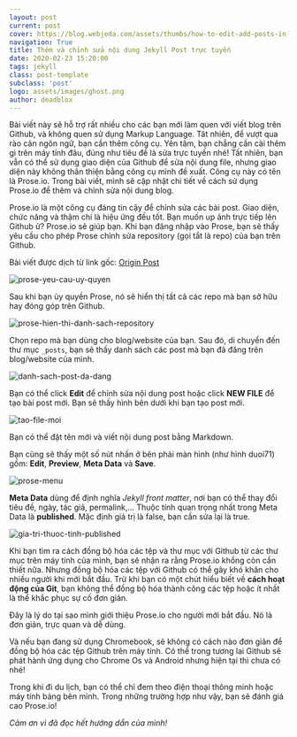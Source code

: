 ```yaml
---
layout: post
current: post
cover: https://blog.webjeda.com/assets/thumbs/how-to-edit-add-posts-in-jekyll.jpg
navigation: True
title: Thêm và chỉnh sửa nội dung Jekyll Post trực tuyến
date: 2020-02-23 15:20:00
tags: jekyll
class: post-template
subclass: 'post'
logo: assets/images/ghost.png
author: deadblox
---
```


Bài viết này sẽ hỗ trợ rất nhiều cho các bạn mới làm quen với viết blog trên Github, và không quen sử dụng Markup Language. Tât nhiên, để vượt qua rào cản ngôn ngữ, bạn cần thêm công cụ. Yên tâm, bạn chẳng cần cài thêm gì trên máy tính đâu, đúng như tiêu đề là sửa trực tuyến nhé! Tất nhiên, bạn vẫn có thể sử dụng giao diện của Github để sửa nội dung file, nhưng giao diện này không thân thiện bằng công cụ mình đề xuất. Công cụ này có tên là Prose.io. Trong bài viết, mình sẽ cập nhật chi tiết về cách sử dụng Prose.io để thêm và chỉnh sửa nội dung blog.

Prose.io là một công cụ đáng tin cậy để chỉnh sửa các bài post. Giao diện, chức năng và thậm chí là hiệu ứng đều tốt. Bạn muốn up ảnh trực tiếp lên Github ử? Prose.io sẽ giúp bạn.
Khi bạn đăng nhập vào Prose, bạn sẽ thấy yêu cầu cho phép Prose chỉnh sửa repository (gọi tắt là repo) của bạn trên Github.

Bài viết được dịch từ link gốc: [Origin Post](https://blog.webjeda.com/edit-posts-jekyll/)

![prose-yeu-cau-uy-quyen](https://blog.webjeda.com/images/how-to-use-prose-io-with-jekyll.png)

Sau khi bạn ủy quyền Prose, nó sẽ hiển thị tất cả các repo mà bạn sở hữu hay đóng góp trên Github.

![prose-hien-thi-danh-sach-repository](https://blog.webjeda.com/images/how-to-use-prose-io-with-jekyll-2.png)

Chọn repo mà bạn dùng cho blog/website của bạn. Sau đó, di chuyển đến thư mục `_posts`, bạn sẽ thấy danh sách các post mà bạn đã đăng trên blog/website của mình.

![danh-sach-post-da-dang](https://blog.webjeda.com/images/how-to-use-prose-io-with-jekyll-3.png)

Bạn có thể click **Edit** để chỉnh sửa nội dung post hoặc click **NEW FILE** để tạo bài post mới. Bạn sẽ thấy hình bên dưới khi bạn tạo post mới.

![tao-file-moi](https://blog.webjeda.com/images/how-to-use-prose-io-with-jekyll-4.png)

Bạn có thể đặt tên mới và viết nội dung post bằng Markdown.

Bạn cũng sẽ thấy một số nút nhấn ở bên phải màn hình (như hình duoi71) gồm: **Edit**, **Preview**, **Meta Data** và **Save**.

![prose-menu](https://blog.webjeda.com/images/how-to-use-prose-io-with-jekyll-5.png)

**Meta Data** dùng để định nghĩa _Jekyll front matter_, nơi bạn có thể thay đổi tiêu đề, ngày, tác giả, permalink,... Thuộc tính quan trọng nhất trong Meta Data là **published**. Mặc định giá trị là false, bạn cần sửa lại là true.

![gia-tri-thuoc-tinh-published](https://blog.webjeda.com/images/how-to-use-prose-io-with-jekyll-6.png)

Khi bạn tìm ra cách đồng bộ hóa các tệp và thư mục với Github từ các thư mục trên máy tính của mình, bạn sẽ nhận ra rằng Prose.io khồng còn cần thiết nữa. Nhưng đồng bộ hóa các tệp với Github có thể gây khó khăn cho nhiều người khi mới bắt đầu. Trừ khi bạn có một chút hiểu biết về **cách hoạt động của Git**, bạn không thể đồng bộ hóa thành công các tệp hoặc ít nhất là thể khắc phục sự cố đơn giản.

Đây là lý do tại sao mình giới thiệu Prose.io cho người mới bắt đầu. Nó là đơn giản, trực quan và dễ dùng.

Và nếu bạn đang sử dụng Chromebook, sẽ không có cách nào đơn giản để đồng bộ hóa các tệp Github trên máy tính. Có thể trong tương lai Github sẽ phát hành ứng dụng cho Chrome Os và Android nhưng hiện tại thì chưa có nhé!

Trong khi đi du lịch, bạn có thể chỉ đem theo điện thoại thông minh hoặc máy tính bảng bên mình. Trong những trường hợp như vậy, bạn sẽ đánh giá cao Prose.io!

_Cảm ơn vì đã đọc hết hướng dẩn của mình!_
